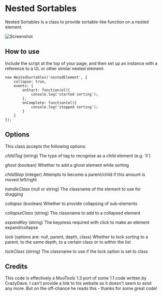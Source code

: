 Nested Sortables
===========

Nested Sortables is a class to provide sortable-like function on a nested element.

![Screenshot](http://url_to_project_screenshot)

How to use
----------

Include the script at the top of your page, and then set up an instance with a reference to a UL or other similar nested element:

	new NestedSortables('nestedElement', {
		collapse: true,
		events: {
			onStart: function(el){
				console.log('started sorting');
			},
			onComplete: function(el){
				console.log('stopped sorting');
			}
		}
	});
	

Options
-------

This class accepts the following options:

*childTag* (string)
The type of tag to recognise as a child element (e.g. 'li')

*ghost* (boolean)
Whether to add a ghost element while sorting

*childStep* (integer)
Attempts to become a parent/child if this amount is moved left/right

*handleClass* (null or string)
The classname of the element to use for dragging

*collapse* (boolean)
Whether to provide collapsing of sub-elements

*collapseClass* (string)
The classname to add to a collapsed element

*expandKey* (string)
The keypress required with click to make an element expand/collapse

*lock* (options are: null, parent, depth, class)
Whether to lock sorting to a parent, to the same depth, to a certain class or to within the list

*lockClass* (string)
The classname to use if the lock option is set to class


Credits
-------

This code is effectively a MooTools 1.3 port of some 1.1 code written by CrazyDave. I can't provide a link to his website 
as it doesn't seem to exist any more. But on the off-chance he reads this - thanks for some great code!
